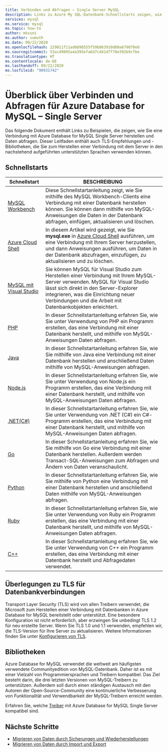 ```yaml
---
title: Verbinden und Abfragen – Single Server MySQL
description: Links zu Azure My SQL-Datenbank-Schnellstarts zeigen, wie Sie eine Verbindung mit Ihrem Server herstellen und Abfragen ausführen.
services: mysql
ms.service: mysql
ms.topic: how-to
author: mksuni
ms.author: sumuth
ms.date: 09/22/2020
ms.openlocfilehash: 229011f11ad6898555f59b063910d80a679070e0
ms.sourcegitcommit: 53acd9895a4a395efa6d7cd41d7f78e392b9cfbe
ms.translationtype: HT
ms.contentlocale: de-DE
ms.lasthandoff: 09/22/2020
ms.locfileid: "90931742"
---
```

# <a name="connect-and-query-overview-for-azure-database-for-mysql--single-server"></a>Überblick über Verbinden und Abfragen für Azure Database for MySQL – Single Server
Das folgende Dokument enthält Links zu Beispielen, die zeigen, wie Sie eine Verbindung mit Azure Database for MySQL Single Server herstellen und Daten abfragen. Dieser Leitfaden enthält auch TLS-Empfehlungen und -Bibliotheken, die Sie zum Herstellen einer Verbindung mit dem Server in den nachstehend aufgeführten unterstützten Sprachen verwenden können.

## <a name="quickstarts"></a>Schnellstarts

| Schnellstart | BESCHREIBUNG |
|---|---|
|[MySQL Workbench](connect-workbench.md)|Diese Schnellstartanleitung zeigt, wie Sie mithilfe des MySQL Workbench-Clients eine Verbindung mit einer Datenbank herstellen können. Sie können dann mithilfe von MySQL-Anweisungen die Daten in der Datenbank abfragen, einfügen, aktualisieren und löschen.|
|[Azure Cloud Shell](https://docs.microsoft.com/azure/mysql/quickstart-create-mysql-server-database-using-azure-cli#connect-to-azure-database-for-mysql-server-using-mysql-command-line-client)|In diesem Artikel wird gezeigt, wie Sie **mysql.exe** in [Azure Cloud Shell](https://docs.microsoft.com/azure/cloud-shell/overview) ausführen, um eine Verbindung mit Ihrem Server herzustellen, und dann Anweisungen ausführen, um Daten in der Datenbank abzufragen, einzufügen, zu aktualisieren und zu löschen.|
|[MySQL mit Visual Studio](https://www.mysql.com/why-mysql/windows/visualstudio)|Sie können MySQL für Visual Studio zum Herstellen einer Verbindung mit Ihrem MySQL-Server verwenden. MySQL für Visual Studio lässt sich direkt in den Server-Explorer integrieren, was die Einrichtung neuer Verbindungen und die Arbeit mit Datenbankobjekten erleichtert.|
|[PHP](connect-php.md)|In dieser Schnellstartanleitung erfahren Sie, wie Sie unter Verwendung von PHP ein Programm erstellen, das eine Verbindung mit einer Datenbank herstellt, und mithilfe von MySQL-Anweisungen Daten abfragen.|
|[Java](connect-java.md)|In dieser Schnellstartanleitung erfahren Sie, wie Sie mithilfe von Java eine Verbindung mit einer Datenbank herstellen und anschließend Daten mithilfe von MySQL-Anweisungen abfragen.|
|[Node.js](connect-nodejs.md)|In dieser Schnellstartanleitung erfahren Sie, wie Sie unter Verwendung von Node.js ein Programm erstellen, das eine Verbindung mit einer Datenbank herstellt, und mithilfe von MySQL-Anweisungen Daten abfragen.|
|[.NET(C#)](connect-csharp.md)|In dieser Schnellstartanleitung erfahren Sie, wie Sie unter Verwendung von .NET (C#) ein C#-Programm erstellen, das eine Verbindung mit einer Datenbank herstellt, und mithilfe von MySQL-Anweisungen Daten abfragen.|
|[Go](connect-go.md)|In dieser Schnellstartanleitung erfahren Sie, wie Sie mithilfe von Go eine Verbindung mit einer Datenbank herstellen. Außerdem werden Transact-SQL-Anweisungen zum Abfragen und Ändern von Daten veranschaulicht.|
|[Python](connect-python.md)|In dieser Schnellstartanleitung erfahren Sie, wie Sie mithilfe von Python eine Verbindung mit einer Datenbank herstellen und anschließend Daten mithilfe von MySQL-Anweisungen abfragen. |
|[Ruby](connect-ruby.md)|In dieser Schnellstartanleitung erfahren Sie, wie Sie unter Verwendung von Ruby ein Programm erstellen, das eine Verbindung mit einer Datenbank herstellt, und mithilfe von MySQL-Anweisungen Daten abfragen.|
|[C++](connect-cpp.md)|In dieser Schnellstartanleitung erfahren Sie, wie Sie unter Verwendung von C++ ein Programm erstellen, das eine Verbindung mit einer Datenbank herstellt und Abfragedaten verwendet.|


## <a name="tls-considerations-for-database-connectivity"></a>Überlegungen zu TLS für Datenbankverbindungen

Transport Layer Security (TLS) wird von allen Treibern verwendet, die Microsoft zum Herstellen einer Verbindung mit Datenbanken in Azure Database for MySQL bereitstellt oder unterstützt. Eine besondere Konfiguration ist nicht erforderlich, aber erzwingen Sie unbedingt TLS 1.2 für neu erstellte Server. Wenn Sie TLS 1.0 und 1.1 verwenden, empfehlen wir, die TLS-Version für Ihre Server zu aktualisieren. Weitere Informationen finden Sie unter [ Konfigurieren von TLS](howto-tls-configurations.md).


## <a name="libraries"></a>Bibliotheken

Azure Database for MySQL verwendet die weltweit am häufigsten verwendete Communityedition von MySQL-Datenbank. Daher ist es mit einer Vielzahl von Programmiersprachen und Treibern kompatibel. Das Ziel besteht darin, die drei letzten Versionen von MySQL-Treibern zu unterstützen. Außerdem soll durch einen ständigen Austausch mit den Autoren der Open-Source-Community eine kontinuierliche Verbesserung von Funktionalität und Verwendbarkeit der MySQL-Treibern erreicht werden.

Erfahren Sie, welche [Treiber](concepts-compatibility.md) mit Azure Database for MySQL Single Server kompatibel sind. 


## <a name="next-steps"></a>Nächste Schritte 
- [Migrieren von Daten durch Sicherungen und Wiederherstellungen](concepts-migrate-dump-restore.md)
- [Migrieren von Daten durch Import und Export](concepts-migrate-import-export.md)
